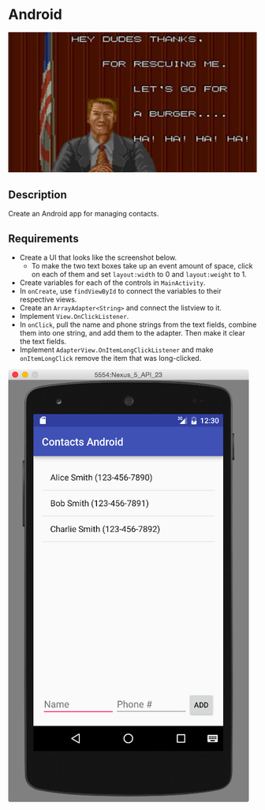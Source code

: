 # Android

![screenshot](screenshot.jpg)

## Description

Create an Android app for managing contacts.

## Requirements

* Create a UI that looks like the screenshot below.
  * To make the two text boxes take up an event amount of space, click on each of them and set `layout:width` to 0 and `layout:weight` to 1.
* Create variables for each of the controls in `MainActivity`.
* In `onCreate`, use `findViewById` to connect the variables to their respective views.
* Create an `ArrayAdapter<String>` and connect the listview to it.
* Implement `View.OnClickListener`.
* In `onClick`, pull the name and phone strings from the text fields, combine them into one string, and add them to the adapter. Then make it clear the text fields.
* Implement `AdapterView.OnItemLongClickListener` and make `onItemLongClick` remove the item that was long-clicked.

![screenshot](screenshot.png)
